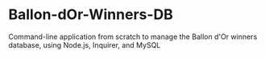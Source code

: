 # Ballon-dOr-Winners-DB
Command-line application from scratch to manage the Ballon d'Or winners database, using Node.js, Inquirer, and MySQL
